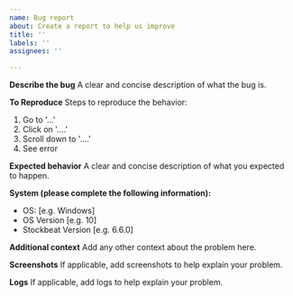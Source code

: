 ```yaml
---
name: Bug report
about: Create a report to help us improve
title: ''
labels: ''
assignees: ''

---
```


**Describe the bug**
A clear and concise description of what the bug is.

**To Reproduce**
Steps to reproduce the behavior:
1. Go to '...'
2. Click on '....'
3. Scroll down to '....'
4. See error

**Expected behavior**
A clear and concise description of what you expected to happen.

**System (please complete the following information):**
 - OS: [e.g. Windows]
 - OS Version [e.g. 10]
 - Stockbeat Version [e.g. 6.6.0]

**Additional context**
Add any other context about the problem here.

**Screenshots**
If applicable, add screenshots to help explain your problem.

**Logs**
If applicable, add logs to help explain your problem.
